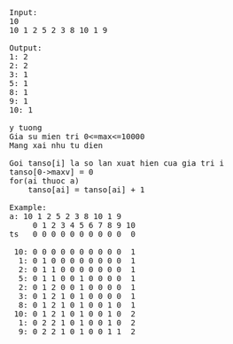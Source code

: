 <pre>
Input:
10
10 1 2 5 2 3 8 10 1 9

Output:
1: 2
2: 2
3: 1
5: 1
8: 1
9: 1
10: 1

y tuong
Gia su mien tri 0<=max<=10000
Mang xai nhu tu dien

Goi tanso[i] la so lan xuat hien cua gia tri i
tanso[0->maxv] = 0
for(ai thuoc a)
	tanso[ai] = tanso[ai] + 1

Example:
a: 10 1 2 5 2 3 8 10 1 9
     0 1 2 3 4 5 6 7 8 9 10
ts   0 0 0 0 0 0 0 0 0 0  0
     
 10: 0 0 0 0 0 0 0 0 0 0  1
  1: 0 1 0 0 0 0 0 0 0 0  1
  2: 0 1 1 0 0 0 0 0 0 0  1
  5: 0 1 1 0 0 1 0 0 0 0  1
  2: 0 1 2 0 0 1 0 0 0 0  1
  3: 0 1 2 1 0 1 0 0 0 0  1
  8: 0 1 2 1 0 1 0 0 1 0  1
 10: 0 1 2 1 0 1 0 0 1 0  2
  1: 0 2 2 1 0 1 0 0 1 0  2
  9: 0 2 2 1 0 1 0 0 1 1  2
</pre>
